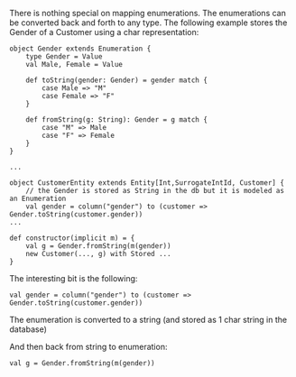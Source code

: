 There is nothing special on mapping enumerations. The enumerations can be converted back and forth to any type. The following example stores the Gender of a Customer using a char representation:

```
object Gender extends Enumeration {
	type Gender = Value
	val Male, Female = Value

	def toString(gender: Gender) = gender match {
		case Male => "M"
		case Female => "F"
	}

	def fromString(g: String): Gender = g match {
		case "M" => Male
		case "F" => Female
	}
}

...

object CustomerEntity extends Entity[Int,SurrogateIntId, Customer] {
	// the Gender is stored as String in the db but it is modeled as an Enumeration 
	val gender = column("gender") to (customer => Gender.toString(customer.gender))
...

def constructor(implicit m) = {
	val g = Gender.fromString(m(gender))
	new Customer(..., g) with Stored ...
}
```

The interesting bit is the following:

```
val gender = column("gender") to (customer => Gender.toString(customer.gender))
```

The enumeration is converted to a string (and stored as 1 char string in the database)

And then back from string to enumeration:

```
val g = Gender.fromString(m(gender))
```
